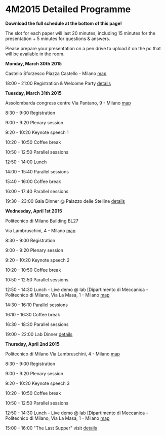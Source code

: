 # 4M2015 Detailed Programme

**Download the full schedule at the bottom of this page!**

The slot for each paper will last 20 minutes, including 15 minutes for the presentation + 5 minutes for questions & answers. 

Please prepare your presentation on a pen drive to upload it on the pc that will be available in the room.



**Monday, March 30th 2015** 

 

Castello Sforzesco 
 Piazza Castello - Milano [map](https://www.google.it/maps/place/castello%2bsforzesco/@45.470476,9.179332,17z/data=!4m2!3m1!1s0x4786fcb60ea97b3d:0x6556dd66c472c29b)  

18:00 - 21:00  Registration & Welcome Party [details](http://www.4m-association.org/content/Social-Events) 


 


**Tuesday, March 31th 2015**

 

Assolombarda congress centre
 Via Pantano, 9 - Milano [map](https://www.google.it/maps/place/Assolombarda/@45.460147,9.191512,17z/data=!3m1!4b1!4m2!3m1!1s0x4786c6a856c9a087:0xef5e9f752a98eea5) 

 

8:30 - 9:00 Registration 


9:00 - 9:20  Plenary session  


9:20 - 10:20 Keynote speech 1 


10:20 - 10:50 Coffee break 


10:50 - 12:50 Parallel sessions  


12:50 - 14:00 Lunch 


14:00 - 15:40 Parallel sessions   


15:40 - 16:00 Coffee break  


16:00 - 17:40  Parallel sessions 


19:30 - 23:00 Gala Dinner @ Palazzo delle Stelline [details](http://www.4m-association.org/content/Social-Events)


 

 
 

**Wednesday, April 1st 2015** 

 

Politecnico di Milano Building BL27

 Via Lambruschini, 4 - Milano [map](https://www.google.it/maps/place/via%2braffaele%2blambruschini,%2b4,%2bpolitecnico%2bdi%2bmilano%2b-%2bcampus%2bbovisa%2bla%2bmasa,%2b20156%2bmilano/@45.5035415,9.1575816,17z/data=!3m1!4b1!4m2!3m1!1s0x4786c0fc70a7d957:0xf1dc1f2e3da73ddd) 

 


8:30 - 9:00 Registration 


9:00 - 9:20  Plenary session  


9:20 - 10:20 Keynote speech 2 


10:20 - 10:50 Coffee break 


10:50 - 12:50 Parallel sessions  


12:50 - 14:30 Lunch - Live demo @ lab [Dipartimento di Meccanica - Politecnico di Milano,  Via La Masa, 1 - Milano [map](https://www.google.it/maps/place/via%2bprivata%2bgiuseppe%2bla%2bmasa,%2b1,%2bpolitecnico%2bdi%2bmilano%2b-%2bcampus%2bbovisa%2bla%2bmasa,%2b20156%2bmilano/@45.5011678,9.1578202,17z/data=!3m1!4b1!4m2!3m1!1s0x4786c0fcff42344b:0xc987a43356071c37)


14:30 - 16:10 Parallel sessions   


16:10 - 16:30 Coffee break  


16:30 - 18:30  Parallel sessions 


19:00 - 22:00 Lab Dinner [details](http://www.4m-association.org/content/Social-Events)


 

 

 

**Thursday, April 2nd 2015** 

 

Politecnico di Milano
 Via Lambruschini, 4 - Milano [map](https://www.google.it/maps/place/via%2braffaele%2blambruschini,%2b4,%2bpolitecnico%2bdi%2bmilano%2b-%2bcampus%2bbovisa%2bla%2bmasa,%2b20156%2bmilano/@45.5035415,9.1575816,17z/data=!3m1!4b1!4m2!3m1!1s0x4786c0fc70a7d957:0xf1dc1f2e3da73ddd) 

 



8:30 - 9:00 Registration 


9:00 - 9:20  Plenary session  


9:20 - 10:20 Keynote speech 3 


10:20 - 10:50 Coffee break 


10:50 - 12:50 Parallel sessions  


12:50 - 14:30 Lunch - Live demo @ lab [Dipartimento di Meccanica - Politecnico di Milano,  Via La Masa, 1 - Milano [map](https://www.google.it/maps/place/via%2bprivata%2bgiuseppe%2bla%2bmasa,%2b1,%2bpolitecnico%2bdi%2bmilano%2b-%2bcampus%2bbovisa%2bla%2bmasa,%2b20156%2bmilano/@45.5011678,9.1578202,17z/data=!3m1!4b1!4m2!3m1!1s0x4786c0fcff42344b:0xc987a43356071c37)
 


15:00 - 16:00 "The Last Supper" visit [details](http://www.4m-association.org/content/Social-Events)



